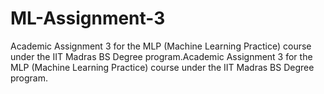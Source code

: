 # ML-Assignment-3
Academic Assignment 3 for the MLP (Machine Learning Practice) course under the IIT Madras BS Degree program.Academic Assignment 3 for the MLP (Machine Learning Practice) course under the IIT Madras BS Degree program.
